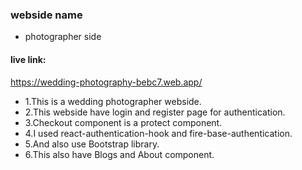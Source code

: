 ### webside name
* photographer side

#### live link:
https://wedding-photography-bebc7.web.app/


* 1.This is a wedding photographer webside.
* 2.This webside have login and register page for authentication.
* 3.Checkout component is a protect component.
* 4.I used react-authentication-hook and fire-base-authentication.
* 5.And also use Bootstrap library.
* 6.This also have Blogs and About component.